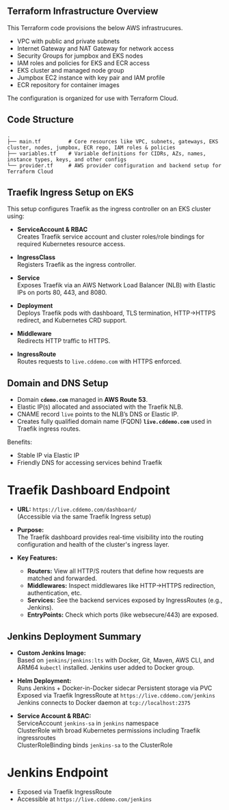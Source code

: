 ## Terraform Infrastructure Overview

This Terraform code provisions the  below AWS infrastrucures.

- VPC with public and private subnets
- Internet Gateway and NAT Gateway for network access
- Security Groups for jumpbox and EKS nodes
- IAM roles and policies for EKS and ECR access
- EKS cluster and managed node group
- Jumpbox EC2 instance with key pair and IAM profile
- ECR repository for container images

The configuration is organized for use with Terraform Cloud.

## Code Structure

```text
.
├── main.tf         # Core resources like VPC, subnets, gateways, EKS cluster, nodes, jumpbox, ECR repo, IAM roles & policies
├── variables.tf    # Variable definitions for CIDRs, AZs, names, instance types, keys, and other configs
└── provider.tf     # AWS provider configuration and backend setup for Terraform Cloud
```
## Traefik Ingress Setup on EKS

This setup configures Traefik as the ingress controller on an EKS cluster using:

- **ServiceAccount & RBAC**  
  Creates Traefik service account and cluster roles/role bindings for required Kubernetes resource access.

- **IngressClass**  
  Registers Traefik as the ingress controller.

- **Service**  
  Exposes Traefik via an AWS Network Load Balancer (NLB) with Elastic IPs on ports 80, 443, and 8080.

- **Deployment**  
  Deploys Traefik pods with dashboard, TLS termination, HTTP->HTTPS redirect, and Kubernetes CRD support.

- **Middleware**  
  Redirects HTTP traffic to HTTPS.

- **IngressRoute**  
  Routes requests to `live.cddemo.com` with HTTPS enforced.

## Domain and DNS Setup

- Domain **`cdemo.com`** managed in **AWS Route 53**.
- Elastic IP(s) allocated and associated with the Traefik NLB.
- CNAME record `live` points to the NLB’s DNS or Elastic IP.
- Creates fully qualified domain name (FQDN) **`live.cddemo.com`** used in Traefik ingress routes.

Benefits:  
- Stable IP via Elastic IP  
- Friendly DNS for accessing services behind Traefik

# Traefik Dashboard Endpoint

- **URL:** `https://live.cddemo.com/dashboard/`  
  (Accessible via the same Traefik Ingress setup)

- **Purpose:**  
  The Traefik dashboard provides real-time visibility into the routing configuration and health of the cluster's ingress layer.

- **Key Features:**
  - **Routers:** View all HTTP/S routers that define how requests are matched and forwarded.
  - **Middlewares:** Inspect middlewares like HTTP->HTTPS redirection, authentication, etc.
  - **Services:** See the backend services exposed by IngressRoutes (e.g., Jenkins).
  - **EntryPoints:** Check which ports (like websecure/443) are exposed.

## Jenkins Deployment Summary

- **Custom Jenkins Image:**  
  Based on `jenkins/jenkins:lts` with Docker, Git, Maven, AWS CLI, and ARM64 `kubectl` installed. Jenkins user added to Docker group.

- **Helm Deployment:**  
  Runs Jenkins + Docker-in-Docker sidecar 
  Persistent storage via PVC  
  Exposed via Traefik IngressRoute at `https://live.cddemo.com/jenkins`  
  Jenkins connects to Docker daemon at `tcp://localhost:2375`

- **Service Account & RBAC:**  
  ServiceAccount `jenkins-sa` in `jenkins` namespace  
  ClusterRole with broad Kubernetes permissions including Traefik ingressroutes  
  ClusterRoleBinding binds `jenkins-sa` to the ClusterRole

# Jenkins Endpoint

- Exposed via Traefik IngressRoute  
- Accessible at `https://live.cddemo.com/jenkins`  
